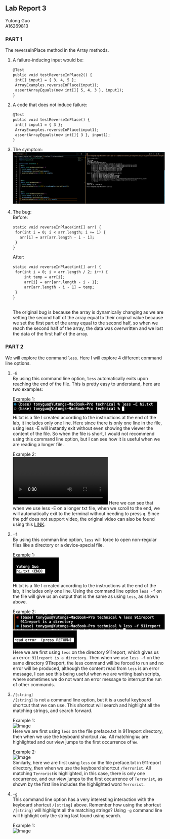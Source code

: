 ## Lab Report 3
Yutong Guo<br>
A16269813<br>
### PART 1
The reverseInPlace method in the Array methods.
1. A failure-inducing input would be:
   ``` {java}
   @Test
   public void testReverseInPlace2() {
    int[] input1 = { 3, 4, 5 };
    ArrayExamples.reverseInPlace(input1);
    assertArrayEquals(new int[]{ 5, 4, 3 }, input1);
   }
   ```
2. A code that does not induce failure:
   ```{java}
   @Test
   public void testReverseInPlace() {
    int[] input1 = { 3 };
    ArrayExamples.reverseInPlace(input1);
    assertArrayEquals(new int[]{ 3 }, input1);
   }
   ```
3. The symptom:
   ![Image](pic1.png)<br>

4. The bug: <br>
   Before:
   ```{java}
   static void reverseInPlace(int[] arr) {
    for(int i = 0; i < arr.length; i += 1) {
      arr[i] = arr[arr.length - i - 1];
    }
   }
   ```
   
   After:
   ```{java}
   static void reverseInPlace(int[] arr) {
    for(int i = 0; i < arr.length / 2; i++) {
        int temp = arr[i];
        arr[i] = arr[arr.length - i - 1];
        arr[arr.length - i - 1] = temp;
    }
   }
   ```
   <br>
   The original bug is because the array is dynamically changing as we are setting the second half of the array equal to their original value because we set the first part of the array equal to the second half, so when we reach the second half of the array, the data was overwritten and we lost the data of the first half of the array.
### PART 2
We will explore the command ```less```. Here I will explore 4 different command line options.
1. ```-E``` <br>
   By using this command line option, ```less``` automatically exits upon reaching the end of the file. This is pretty easy to understand, here are two examples:<br>
   
   Example 1:<br>
   ![Image](pic2.png)<br>
   Hi.txt is a file I created according to the instructions at the end of the lab, it includes only one line. Here since there is only one line in the file, using less -E will instantly exit without even showing the viewer the content of the file. So when the file is short, I would not recommend using this command line option, but I can see how it is useful when we are reading a longer file. <br>

   Example 2:<br>
   <video src="https://github.com/Y3GUO/cse15l-lab-reports/assets/122977555/2cb94841-671f-429e-8df0-49adfc0a410c" controls="controls" style="max-width: 730px;">
   </video>
   Here we can see that when we use less -E on a longer txt file, when we scroll to the end, we will automatically exit to the terminal without needing to press ```q```. Since the pdf does not support video, the original video can also be found using this [LINK](https://github.com/Y3GUO/cse15l-lab-reports/assets/122977555/2cb94841-671f-429e-8df0-49adfc0a410c).
2. ```-f``` <br>
   By using this comman line option, ```less``` will force to open non-regular files like a directory or a device-special file.<br>
   
   Example 1:<br>
   ![Image](pic3.png)<br>
   Hi.txt is a file I created according to the instructions at the end of the lab, it includes only one line. Using the command line option ```less -f``` on the file will give us an output that is the same as using ```less```, as shown above.<br>

   Example 2:<br>
   ![Image](pic4.png)<br>
   ![Image](pic5.png)<br>
   Here we are first using ```less``` on the directory 911report, which gives us an error: ```911report is a directory```. Then when we use ```less -f``` on the same directory 911report, the less command will be forced to run and no error will be produced, although the content read from ```less``` is an error message, I can see this being useful when we are writing bash scripts, where sometimes we do not want an error message to interrupt the run of other commands. <br>

3. ```/[string]``` <br>
   ```/[string]``` is not a command line option, but it is a useful keyboard shortcut that we can use. This shortcut will search and highlight all the matching strings, and search forward. <br>

   Example 1:<br>
   ![Image](pic6.png)<br>
   Here we are first using ```less``` on the file preface.txt in 911report directory, then when we use the keyboard shortcut ```/We```. All matching ```We``` are highlighted and our view jumps to the first occurrence of ```We```.<br>
   
   Example 2:<br>
   ![Image](pic7.png)<br>
   Similarly, here we are first using ```less``` on the file preface.txt in 911report directory, then when we use the keyboard shortcut ```/Terrorist```. All matching ```Terrorist```is highlighted, in this case, there is only one occurrence, and our view jumps to the first occurrence of ```Terrorist```, as shown by the first line includes the highlighted word ```Terrorist```.<br>

4. ```-g``` <br>
   This command line option has a very interesting interaction with the keyboard shortcut ```/[string]``` above. Remember how using the shortcut ```/[string]``` will highlight all the matching strings? Using ```-g``` command line will highlight only the string last found using search.

   Example 1:<br>
   ![Image](pic8.png)<br>
